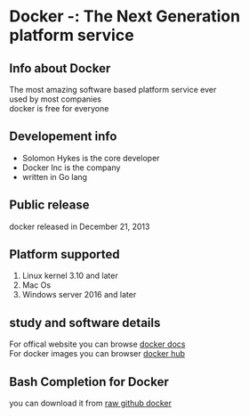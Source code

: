# Docker -: The Next Generation platform service 
##  Info about Docker
The most amazing software based platform service ever <br/>
used by most companies <br/>
docker is free for everyone  <br/>

## Developement  info 
<ul>
	<li> Solomon Hykes is the core developer  </li>
	<li> Docker Inc is the company  </li>
	<li> written in Go lang  </li>
	
</ul>

## Public release 
docker released in December 21, 2013  <br/>

## Platform supported 
<ol>
	<li> Linux  kernel 3.10 and later </li>
	<li> Mac Os </li>
	<li> Windows server 2016 and later  </li>
</ol>

## study and software details 
For offical website you can browse [docker docs](https://docs.docker.com/)  <br/>
For docker images you can browser  [docker hub](https://about.gitlab.com/) <br/> 

##  Bash Completion for Docker
you can download it from [raw github docker ](https://raw.githubusercontent.com/docker/docker-ce/master/components/cli/contrib/completion/bash/docker/) <br/>

